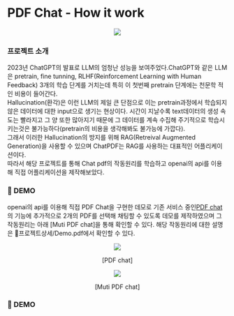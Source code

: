 # PDF Chat - How it work
<p align="center">
<img src="https://github.com/skkumin/pdfchat/assets/98961173/92a4d682-c22b-485d-a427-caa72fb08824">
</p>

### 프로젝트 소개
2023년 ChatGPT의 발표로 LLM의 엄청난 성능을 보여주었다.ChatGPT와 같은 LLM은 pretrain, fine tunning, RLHF(Reinforcement Learning with Human Feedback) 3개의 학습 단계를 거치는데 특히 이 첫번째 pretrain 단계에는 천문학 적인 비용이 들어간다.  
Hallucination(환각)은 이런 LLM의 제일 큰 단점으로 이는 pretrain과정에서 학습되지 않은 데이터에 대한 input으로 생기는 현상이다. 시간이 지날수록 text데이터의 생성 속도는 빨라지고 그 양 또한 많아지기 때문에 그 데이터를 계속 수집해 주기적으로 학습시키는것은 불가능하다(pretrain의 비용을 생각해봐도 불가능에 가깝다).  
그래서 이러한 Hallucination의 방지를 위해 RAG(Retreival Augmented Generation)을 사용할 수 있으며 ChatPDF는 RAG를 사용하는 대표적인 어플리케이션이다.  
따라서 해당 프로젝트를 통해 Chat pdf의 작동원리를 학습하고 openai의 api를 이용해 직접 어플리케이션을 제작해보았다.  

### 📂 DEMO

openai의 api를 이용해 직접 PDF Chat을 구현한 데모로 기존 서비스 중인[PDF chat](https://www.chatpdf.com/?via=rickt1)의 기능에 추가적으로 2개의 PDF를 선택해 채팅할 수 있도록 데모를 제작하였으며 그 작동원리는 아래 [Muti PDF chat]을 통해 확인할 수 있다.
해당 작동원리에 대한 설명은 📂프로젝트상세/Demo.pdf에서 확인할 수 있다.

<p align="center">
<img src="https://github.com/skkumin/pdfchat/assets/98961173/4e253ba2-112e-421f-a7dc-dce5279ddc7e">
</p>
<p align="center">
[PDF chat]
</p>
<p align="center">
<img src="https://github.com/skkumin/pdfchat/assets/98961173/03c2eb3b-a761-4358-bb92-6b6b6b37a633">
</p>
<p align="center">
[Muti PDF chat]
</p>

### 📂 DEMO
